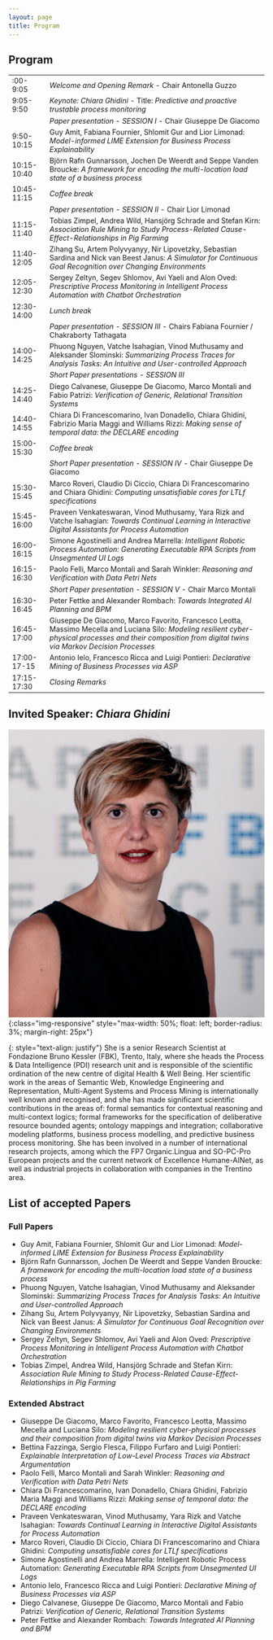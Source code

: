 ```yaml
---
layout: page
title: Program
---
```


## Program

<table>
  <tbody>
    <tr>
      <td>:00-9:05</td>
      <td><em>Welcome and Opening Remark</em> - Chair Antonella Guzzo</td>
    </tr>
    <tr>
      <td>9:05-9:50</td>
      <td><em>Keynote: Chiara Ghidini</em> - Title: <em>Predictive and proactive trustable process monitoring</em></td>
    </tr>
    <tr>
      <td> </td>
      <td><em>Paper presentation - SESSION I</em> - Chair Giuseppe De Giacomo</td>
    </tr>
    <tr>
      <td>9:50-10:15</td>
      <td>Guy Amit, Fabiana Fournier, Shlomit Gur and Lior Limonad: <em>Model-informed LIME Extension for Business Process Explainability</em></td>
    </tr>
    <tr>
      <td>10:15-10:40</td>
      <td>Björn Rafn Gunnarsson, Jochen De Weerdt and Seppe Vanden Broucke: <em>A framework for encoding the multi-location load state of a business process</em></td>
    </tr>
    <tr>
      <td>10:45-11:15</td>
      <td><em>Coffee break</em></td>
    </tr>
    <tr>
      <td> </td>
      <td><em>Paper presentation - SESSION II</em> - Chair Lior Limonad</td>
    </tr>
    <tr>
      <td>11:15-11:40</td>
      <td>Tobias Zimpel, Andrea Wild, Hansjörg Schrade and Stefan Kirn: <em>Association Rule Mining to Study Process-Related Cause-Effect-Relationships in Pig Farming</em></td>
    </tr>
    <tr>
      <td>11:40-12:05</td>
      <td>Zihang Su, Artem Polyvyanyy, Nir Lipovetzky, Sebastian Sardina and Nick van Beest Janus: <em>A Simulator for Continuous Goal Recognition over Changing Environments</em></td>
    </tr>
    <tr>
      <td>12:05-12:30</td>
      <td>Sergey Zeltyn, Segev Shlomov, Avi Yaeli and Alon Oved: <em>Prescriptive Process Monitoring in Intelligent Process Automation with Chatbot Orchestration</em></td>
    </tr>
    <tr>
      <td>12:30-14:00</td>
      <td><em>Lunch break</em></td>
    </tr>
    <tr>
      <td> </td>
      <td><em>Paper presentation - SESSION III</em> - Chairs Fabiana Fournier / Chakraborty Tathagata</td>
    </tr>
    <tr>
      <td>14:00-14:25</td>
      <td>Phuong Nguyen, Vatche Isahagian, Vinod Muthusamy and Aleksander Slominski: <em>Summarizing Process Traces for Analysis Tasks: An Intuitive and User-controlled Approach</em></td>
    </tr>
    <tr>
      <td> </td>
      <td><em>Short Paper presentations - SESSION III</em></td>
    </tr>
    <tr>
      <td>14:25-14:40</td>
      <td>Diego Calvanese, Giuseppe De Giacomo, Marco Montali and Fabio Patrizi: <em>Verification of Generic, Relational Transition Systems</em></td>
    </tr>
    <tr>
      <td>14:40-14:55</td>
      <td>Chiara Di Francescomarino, Ivan Donadello, Chiara Ghidini, Fabrizio Maria Maggi and Williams Rizzi: <em>Making sense of temporal data: the DECLARE encoding</em></td>
    </tr>
    <tr>
      <td>15:00-15:30</td>
      <td><em>Coffee break</em></td>
    </tr>
    <tr>
      <td> </td>
      <td><em>Short Paper presentation - SESSION IV</em> - Chair Giuseppe De Giacomo</td>
    </tr>
    <tr>
      <td>15:30-15:45</td>
      <td>Marco Roveri, Claudio Di Ciccio, Chiara Di Francescomarino and Chiara Ghidini: <em>Computing unsatisfiable cores for LTLf specifications</em></td>
    </tr>
    <tr>
      <td>15:45-16:00</td>
      <td>Praveen Venkateswaran, Vinod Muthusamy, Yara Rizk and Vatche Isahagian: <em>Towards Continual Learning in Interactive Digital Assistants for Process Automation</em></td>
    </tr>
    <tr>
      <td>16:00-16:15</td>
      <td>Simone Agostinelli and Andrea Marrella: <em>Intelligent Robotic Process Automation: Generating Executable RPA Scripts from Unsegmented UI Logs</em></td>
    </tr>
    <tr>
      <td>16:15-16:30</td>
      <td>Paolo Felli, Marco Montali and Sarah Winkler: <em>Reasoning and Verification with Data Petri Nets</em></td>
    </tr>
    <tr>
      <td> </td>
      <td><em>Short Paper presentation - SESSION V</em> - Chair Marco Montali</td>
    </tr>
    <tr>
      <td>16:30-16:45</td>
      <td>Peter Fettke and Alexander Rombach: <em>Towards Integrated AI Planning and BPM</em></td>
    </tr>
    <tr>
      <td>16:45-17:00</td>
      <td>Giuseppe De Giacomo, Marco Favorito, Francesco Leotta, Massimo Mecella and Luciana Silo: <em>Modeling resilient cyber-physical processes and their composition from digital twins via Markov Decision Processes</em></td>
    </tr>
    <tr>
      <td>17:00-17-15</td>
      <td>Antonio Ielo, Francesco Ricca and Luigi Pontieri: <em>Declarative Mining of Business Processes via ASP</em></td>
    </tr>
    <tr>
      <td>17:15-17:30</td>
      <td><em>Closing Remarks</em></td>
    </tr>
  </tbody>
</table>




## Invited Speaker: _Chiara Ghidini_
![ghidini](/assets/img/ghidini.jpg){:class="img-responsive" style="max-width: 50%; float: left; border-radius: 3%; margin-right: 25px"}

{: style="text-align: justify"}
She is a senior Research Scientist at Fondazione Bruno Kessler (FBK), Trento, Italy, where she heads the Process & Data Intelligence (PDI) research unit and is responsible of the scientific ordination of the new centre of digital Health & Well Being. Her scientific work in the areas of Semantic Web, Knowledge Engineering and Representation, Multi-Agent Systems and Process Mining is internationally well known and recognised, and she has made significant scientific contributions in the areas of: formal semantics for contextual reasoning and multi-context logics; formal frameworks for the specification of deliberative resource bounded agents; ontology mappings and integration; collaborative modeling platforms, business process modelling, and predictive business process monitoring. She has been involved in a number of international research projects, among which the FP7 Organic.Lingua and SO-PC-Pro European projects and the current network of Excellence Humane-AINet, as well as industrial projects in collaboration with companies in the Trentino area.

## List of accepted Papers

### Full Papers
- Guy Amit, Fabiana Fournier, Shlomit Gur and Lior Limonad: _Model-informed LIME Extension for Business Process Explainability_
- Björn Rafn Gunnarsson, Jochen De Weerdt and Seppe Vanden Broucke: _A framework for encoding the multi-location load state of a business process_
- Phuong Nguyen, Vatche Isahagian, Vinod Muthusamy and Aleksander Slominski: _Summarizing Process Traces for Analysis Tasks: An Intuitive and User-controlled Approach_
- Zihang Su, Artem Polyvyanyy, Nir Lipovetzky, Sebastian Sardina and Nick van Beest Janus: _A Simulator for Continuous Goal Recognition over Changing Environments_
- Sergey Zeltyn, Segev Shlomov, Avi Yaeli and Alon Oved: _Prescriptive Process Monitoring in Intelligent Process Automation with Chatbot Orchestration_
- Tobias Zimpel, Andrea Wild, Hansjörg Schrade and Stefan Kirn: _Association Rule Mining to Study Process-Related Cause-Effect-Relationships in Pig Farming_

### Extended Abstract

- Giuseppe De Giacomo, Marco Favorito, Francesco Leotta, Massimo Mecella and Luciana Silo: _Modeling resilient cyber-physical processes and their composition from digital twins via Markov Decision Processes_
- Bettina Fazzinga, Sergio Flesca, Filippo Furfaro and Luigi Pontieri: _Explainable Interpretation of Low-Level Process Traces via Abstract Argumentation_
- Paolo Felli, Marco Montali and Sarah Winkler: _Reasoning and Verification with Data Petri Nets_
- Chiara Di Francescomarino, Ivan Donadello, Chiara Ghidini, Fabrizio Maria Maggi and Williams Rizzi: _Making sense of temporal data: the DECLARE encoding_
- Praveen Venkateswaran, Vinod Muthusamy, Yara Rizk and Vatche Isahagian: _Towards Continual Learning in Interactive Digital Assistants for Process Automation_
- Marco Roveri, Claudio Di Ciccio, Chiara Di Francescomarino and Chiara Ghidini: _Computing unsatisfiable cores for LTLf specifications_
- Simone Agostinelli and Andrea Marrella: Intelligent Robotic Process Automation: _Generating Executable RPA Scripts from Unsegmented UI Logs_
- Antonio Ielo, Francesco Ricca and Luigi Pontieri: _Declarative Mining of Business Processes via ASP_
- Diego Calvanese, Giuseppe De Giacomo, Marco Montali and Fabio Patrizi: _Verification of Generic, Relational Transition Systems_
- Peter Fettke and Alexander Rombach: _Towards Integrated AI Planning and BPM_

